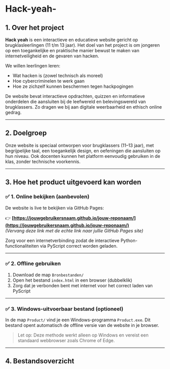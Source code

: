 # Hack-yeah-

## 1. Over het project

**Hack yeah** is een interactieve en educatieve website gericht op brugklasleerlingen (11 t/m 13 jaar). Het doel van het project is om jongeren op een toegankelijke en praktische manier bewust te maken van internetveiligheid en de gevaren van hacken.

We willen leerlingen leren:
- Wat hacken is (zowel technisch als moreel)
- Hoe cybercriminelen te werk gaan
- Hoe ze zichzelf kunnen beschermen tegen hackpogingen

De website bevat interactieve opdrachten, quizzen en informatieve onderdelen die aansluiten bij de leefwereld en belevingswereld van brugklassers. Zo dragen we bij aan digitale weerbaarheid en ethisch online gedrag.

---

## 2. Doelgroep

Onze website is speciaal ontworpen voor brugklassers (11–13 jaar), met begrijpelijke taal, een toegankelijk design, en oefeningen die aansluiten op hun niveau. Ook docenten kunnen het platform eenvoudig gebruiken in de klas, zonder technische voorkennis.

---

## 3. Hoe het product uitgevoerd kan worden

### ✅ 1. Online bekijken (aanbevolen)

De website is live te bekijken via GitHub Pages:

👉 **[https://jouwgebruikersnaam.github.io/jouw-reponaam/](https://jouwgebruikersnaam.github.io/jouw-reponaam/)**  
*(Vervang deze link met de echte link naar jullie GitHub Pages site)*

Zorg voor een internetverbinding zodat de interactieve Python-functionaliteiten via PyScript correct worden geladen.

---

### ✅ 2. Offline gebruiken

1. Download de map `Bronbestanden/`
2. Open het bestand `index.html` in een browser (dubbelklik)
3. Zorg dat je verbonden bent met internet voor het correct laden van PyScript

---

### ✅ 3. Windows-uitvoerbaar bestand (optioneel)

In de map `Product/` vind je een Windows-programma `Product.exe`. Dit bestand opent automatisch de offline versie van de website in je browser.

> Let op: Deze methode werkt alleen op Windows en vereist een standaard webbrowser zoals Chrome of Edge.

---

## 4. Bestandsoverzicht


